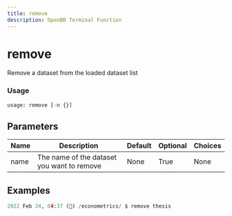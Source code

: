 ```yaml
---
title: remove
description: OpenBB Terminal Function
---
```


# remove

Remove a dataset from the loaded dataset list

### Usage 
```python
usage: remove [-n {}]
```

## Parameters

| Name | Description | Default | Optional | Choices |
| ---- | ----------- | ------- | -------- | ------- |
| name | The name of the dataset you want to remove | None | True | None |


## Examples

```python
2022 Feb 24, 04:37 (🦋) /econometrics/ $ remove thesis
```

